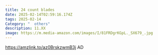 ```yaml
---
title: 24 count blades
date: 2025-02-14T02:59:16.174Z
tags: 2025-02-14
Category: "  others"
description: 11.XX
image: https://m.media-amazon.com/images/I/81FRDgrKGpL._SX679_.jpg
---
```

https://amzlink.to/az0BrskzwmB3j   AD
